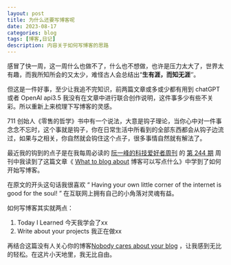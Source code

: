 ```yaml
---
layout: post
title: 为什么还要写博客呢
date: 2023-08-17
categories: blog
tags: [博客,日记]
description: 内容关于如何写博客的思路
---
```



感冒了快一周，这一周什么也做不了，什么也不想做，也许是压力太大了，世界太有趣，而我所知所会的又太少，难怪古人会总结出“**生有涯，而知无涯**‘’。

但这是一件好事，至少让我追不完知识，前两篇文章或多或少都有用到 chatGPT 或者 OpenAI  api3.5 我没有在文章中进行联合创作说明，这件事多少有些不关彩。所以重新上来梳理下写博客的灵感。

711 创始人《零售的哲学》书中有一个说法，大意是钩子理论，当你心中对一件事念念不忘时，这个事就是钩子，你在日常生活中所看到的全部东西都会从钩子边流过，如果与之相关，你自然就会钩住这个点子，很多事情自然就有解法了。

最近我的钩到的点子是在我每周必读的 [阮一峰的科技爱好者周刊](https://www.ruanyifeng.com/blog/2023/03/weekly-issue-244.html) 的 [第 244 期](https://www.ruanyifeng.com/blog/2023/03/weekly-issue-244.html) 周刊中我读到了这篇文章《 [What to blog about](https://simonwillison.net/2022/Nov/6/what-to-blog-about/) 博客可以写点什么》中学到了如何开始写博客。

在原文的开头这句话我很喜欢 “ Having your own little corner of the internet is good for the soul! ” 在互联网上拥有自己的小角落对灵魂有益。

如何写博客其实就两点：

1. Today I Learned 今天我学会了xx
2. Write about your projects  我正在做xx

再结合这篇没有人关心你的博客[Nobody cares about your blog](https://www.alexmolas.com/2023/07/15/nobody-cares-about-your-blog.html) ，让我感到无比的轻松。在这片小天地里，我无比自由。